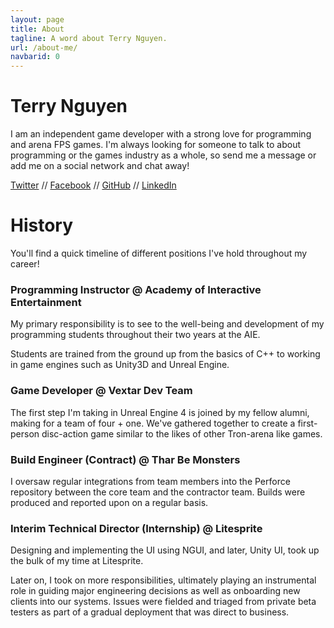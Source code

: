```yaml
---
layout: page
title: About
tagline: A word about Terry Nguyen.
url: /about-me/
navbarid: 0
---
```


# Terry Nguyen

I am an independent game developer with a strong love for programming and arena
FPS games. I'm always looking for someone to talk to about programming or the
games industry as a whole, so send me a message or add me on a social network
and chat away!

[Twitter][Twitter] // [Facebook][Facebook] // [GitHub][GitHub] // [LinkedIn][LinkedIn]

[Twitter]:http://twitter.com/terrehbyte  
[Facebook]:https://www.facebook.com/terreh  
[GitHub]:https://github.com/terrehbyte  
[LinkedIn]:http://www.linkedin.com/in/terrehbyte  

# History

You'll find a quick timeline of different positions I've hold throughout my
career!

### Programming Instructor @ Academy of Interactive Entertainment

My primary responsibility is to see to the well-being and development of my
programming students throughout their two years at the AIE.

Students are trained from the ground up from the basics of C++ to working in
game engines such as Unity3D and Unreal Engine.

### Game Developer @ Vextar Dev Team

The first step I'm taking in Unreal Engine 4 is joined by my fellow alumni,
making for a team of four + one. We've gathered together to create a
first-person disc-action game similar to the likes of other Tron-arena like games.

### Build Engineer (Contract) @ Thar Be Monsters

I oversaw regular integrations from team members into the Perforce repository
between the core team and the contractor team. Builds were produced and reported
upon on a regular basis.

### Interim Technical Director (Internship) @ Litesprite

Designing and implementing the UI using NGUI, and later, Unity UI, took up
the bulk of my time at Litesprite.

Later on, I took on more responsibilities, ultimately playing an instrumental
role in guiding major engineering decisions as well as onboarding new
clients into our systems. Issues were fielded and triaged from private beta
testers as part of a gradual deployment that was direct to business.